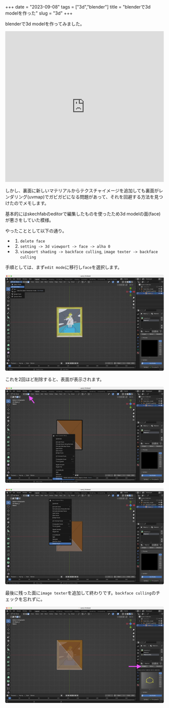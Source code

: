 +++
date = "2023-09-08"
tags = ["3d","blender"]
title = "blenderで3d modelを作った"
slug = "3d"
+++

blenderで3d modelを作ってみました。

<div class="sketchfab-embed-wrapper"> <iframe title="card" frameborder="0" allowfullscreen mozallowfullscreen="true" webkitallowfullscreen="true" allow="autoplay; fullscreen; xr-spatial-tracking" xr-spatial-tracking execution-while-out-of-viewport execution-while-not-rendered web-share width="100%" height="480" src="https://sketchfab.com/models/9a80a6d6cf6f4b08906505c7f945d3ce/embed?autostart=1&camera=0"> </iframe> </div>

しかし、裏面に新しいマテリアルからテクスチャイメージを追加しても裏面がレンダリング(uvmap)でガビガビになる問題があって、それを回避する方法を見つけたのでメモします。

基本的にはskechfabのeditorで編集したものを使ったため3d modelの面(face)が悪さをしていた模様。

やったこととして以下の通り。

- 1. `delete face`

- 2. `setting -> 3d viewport -> face -> alha 0`

- 3. `viewport shading -> backface culling`, `image texter -> backface culling`


手順としては、まず`edit mode`に移行し`face`を選択します。

![](https://raw.githubusercontent.com/syui/img/master/other/blender_20230908_0001.png)

これを2回ほど削除すると、表面が表示されます。

![](https://raw.githubusercontent.com/syui/img/master/other/blender_20230908_0002.png)

![](https://raw.githubusercontent.com/syui/img/master/other/blender_20230908_0003.png)

最後に残った面に`image texter`を追加して終わりです。`backface culling`のチェックを忘れずに。

![](https://raw.githubusercontent.com/syui/img/master/other/blender_20230908_0004.png)

